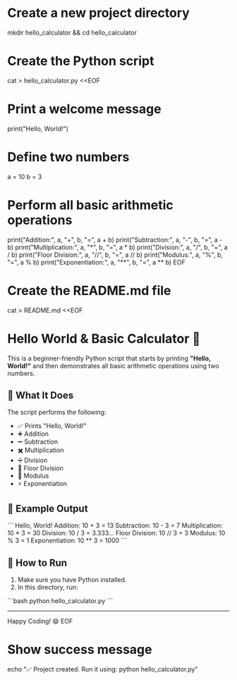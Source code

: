 # Create a new project directory
mkdir hello_calculator && cd hello_calculator

# Create the Python script
cat > hello_calculator.py <<EOF
# Print a welcome message
print("Hello, World!")

# Define two numbers
a = 10
b = 3

# Perform all basic arithmetic operations
print("Addition:", a, "+", b, "=", a + b)
print("Subtraction:", a, "-", b, "=", a - b)
print("Multiplication:", a, "*", b, "=", a * b)
print("Division:", a, "/", b, "=", a / b)
print("Floor Division:", a, "//", b, "=", a // b)
print("Modulus:", a, "%", b, "=", a % b)
print("Exponentiation:", a, "**", b, "=", a ** b)
EOF

# Create the README.md file
cat > README.md <<EOF
# Hello World & Basic Calculator 🧮

This is a beginner-friendly Python script that starts by printing **"Hello, World!"** and then demonstrates all basic arithmetic operations using two numbers.

## 🔧 What It Does

The script performs the following:

- ✅ Prints "Hello, World!"
- ➕ Addition
- ➖ Subtraction
- ✖️ Multiplication
- ➗ Division
- 🧮 Floor Division
- 🔁 Modulus
- ⚡ Exponentiation

## 🧠 Example Output

\`\`\`
Hello, World!
Addition: 10 + 3 = 13
Subtraction: 10 - 3 = 7
Multiplication: 10 * 3 = 30
Division: 10 / 3 = 3.333...
Floor Division: 10 // 3 = 3
Modulus: 10 % 3 = 1
Exponentiation: 10 ** 3 = 1000
\`\`\`

## 🚀 How to Run

1. Make sure you have Python installed.
2. In this directory, run:

\`\`\`bash
python hello_calculator.py
\`\`\`

---

Happy Coding! 😄
EOF

# Show success message
echo "✅ Project created. Run it using: python hello_calculator.py"
